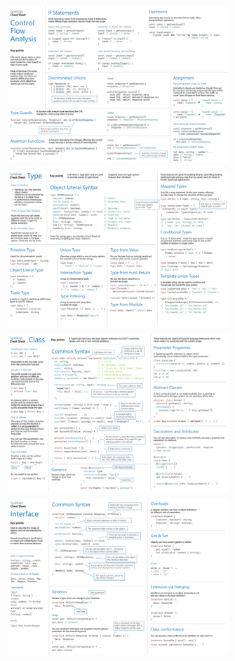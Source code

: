![](./tcs/pngs/cfa.png)

![](./tcs/pngs/type.png)

![](./tcs/pngs/class.png)

![](./tcs/pngs/interface.png)
